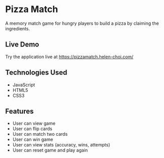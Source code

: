 # Pizza Match

A memory match game for hungry players to build a pizza by claiming the ingredients.

## Live Demo

Try the application live at https://pizzamatch.helen-choi.com/

## Technologies Used

- JavaScript
- HTML5
- CSS3

## Features

- User can view game
- User can flip cards
- User can match two cards
- User can win game
- User can view stats (accuracy, wins, attempts)
- User can reset game and play again
